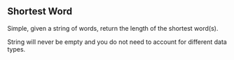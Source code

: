 ## Shortest Word

Simple, given a string of words, return the length of the shortest word(s).

String will never be empty and you do not need to account for different data types.

